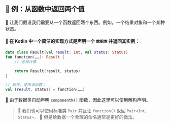  
## 🌟 例：从函数中返回两个值

🤔 让我们假设我们需要从一个函数返回两个东西。例如，一个结果对象和一个某种状态。

#### 🚀 在 Kotlin 中一个简洁的实现方式是声明一个 `数据类` 并返回其实例：

```kotlin
data class Result(val result: Int, val status: Status)
fun function(……): Result {
    // 各种计算

    return Result(result, status)
}

// 现在，使用该函数：
val (result, status) = function(……)
```

🔧 由于数据类自动声明 `componentN()` 函数，因此这里可以使用解构声明。

>🌈 我们也可以使用标准类 `Pair` 并且让 `function()` 返回 `Pair<Int, Status>`，
>🎨 但是给数据一个合理的命名通常是更好的做法。
